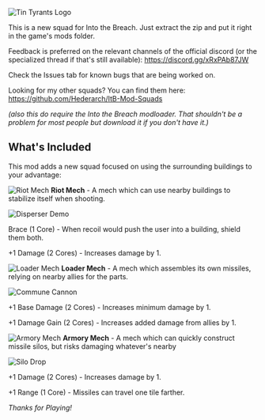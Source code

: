 ![Tin Tyrants Logo](https://media.discordapp.net/attachments/699323570211520556/1055756968523997254/tintyrants_splash_big.png)

This is a new squad for Into the Breach. Just extract the zip and put it right in the game's mods folder.

Feedback is preferred on the relevant channels of the official discord (or the specialized thread if that's still available): https://discord.gg/xRxPAb87JW

Check the Issues tab for known bugs that are being worked on.

Looking for my other squads? You can find them here: https://github.com/Hederarch/ItB-Mod-Squads

*(also this do require the Into the Breach modloader. That shouldn't be a problem for most people but download it if you don't have it.)*

## What's Included
This mod adds a new squad focused on using the surrounding buildings to your advantage:

![Riot Mech](https://media.discordapp.net/attachments/699323570211520556/1055757713327530044/tintyrants_icon.png)
**Riot Mech** - A mech which can use nearby buildings to stabilize itself when shooting.

![Disperser Demo](https://cdn.discordapp.com/attachments/699323570211520556/1055759791483518996/disperser_demo_final.gif)

Brace (1 Core) - When recoil would push the user into a building, shield them both.

+1 Damage (2 Cores) - Increases damage by 1.


![Loader Mech](https://cdn.discordapp.com/attachments/699323570211520556/1055757713881186324/tintyrants_icon2.png)
**Loader Mech** - A mech which assembles its own missiles, relying on nearby allies for the parts.

![Commune Cannon](https://cdn.discordapp.com/attachments/699323570211520556/1055760440241696808/commune_demo_final.gif)

+1 Base Damage (2 Cores) - Increases minimum damage by 1.

+1 Damage Gain (2 Cores) - Increases added damage from allies by 1.


![Armory Mech](https://cdn.discordapp.com/attachments/699323570211520556/1055757714195755058/tintyrants_icon3.png)
**Armory Mech** - A mech which can quickly construct missile silos, but risks damaging whatever's nearby

![Silo Drop](https://cdn.discordapp.com/attachments/699323570211520556/1055760738557378660/silo_demo_final.gif)

+1 Damage (2 Cores) - Increases damage by 1.

+1 Range (1 Core) - Missiles can travel one tile farther.

*Thanks for Playing!*
